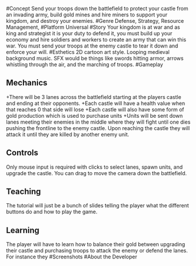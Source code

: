#Concept
Send your troops down the battlefield to protect your castle from an invading army, build gold mines and hire miners to support your kingdom, and destroy your enemies.
#Genre
Defense, Strategy, Resource Management,
#Platform
Universal
#Story
Your kingdom is at war and as king and strategist it is your duty to defend it, you must build up your economy and hire soldiers and workers to create an army that can win this war. You must send your troops at the enemy castle to tear it down and enforce your will.
#Esthetics
2D cartoon art style.
Looping medieval background music.
SFX would be things like swords hitting armor, arrows whistling through the air, and the marching of troops.
#Gameplay 
##  Mechanics
+There will be 3 lanes across the battlefield starting at the players castle and ending at their opponents.
+Each castle will have a health value when that reaches 0 that side will lose
+Each castle will also have some form of gold production which is used to purchase units
+Units will be sent down lanes meeting their enemies in the middle where they will fight until one dies pushing the frontline to the enemy castle. Upon reaching the castle they will attack it until they are killed by another enemy unit.
##	Controls
Only mouse input is required with clicks to select lanes, spawn units, and upgrade the castle. You can drag to move the camera down the battlefield.
##	Teaching
The tutorial will just be a bunch of slides telling the player what the different buttons do and how to play the game.
##	Learning
The player will have to learn how to balance their gold between upgrading their castle and purchasing troops to attack the enemy or defend the lanes. For instance they 
#Screenshots
#About the Developer